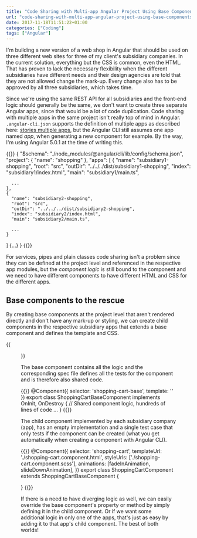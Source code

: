 ```yaml
---
title: "Code Sharing with Multi-app Angular Project Using Base Components"
url: "code-sharing-with-multi-app-angular-project-using-base-components"
date: 2017-11-18T11:51:22+01:00
categories: ["Coding"]
tags: ["Angular"]
---
```


I'm building a new version of a web shop in Angular that should be used on three different web sites for three of my client's subsidiary companies. In the current solution, everything but the CSS is common, even the HTML. That has proven to lack the necessary flexibility when the different subsidiaries have different needs and their design agencies are told that they are not allowed change the mark-up. Every change also has to be approved by all three subsidiaries, which takes time.

Since we're using the same REST API for all subsidiaries and the front-end logic should generally be the same, we don't want to create three separate Angular apps, since that would be a lot of code duplication. Code sharing with multiple apps in the same project isn't really top of mind in Angular.  `.angular-cli.json` supports the definition of multiple apps as described here: [stories multiple apps][1], but the Angular CLI still assumes one app named _app_, when generating a new component for example. By the way, I'm using Angular 5.0.1 at the time of writing this.

{{<highlight json>}}
{
  "$schema": "./node_modules/@angular/cli/lib/config/schema.json",
  "project": {
    "name": "shopping"
  },
  "apps": [
    {
      "name": "subsidiary1-shopping",
      "root": "src",
      "outDir": "../../../dist/subsidiary1-shopping",
      "index": "subsidiary1/index.html",
      "main": "subsidiary1/main.ts",
      
      ...
    },
    {
      "name": "subsidiary2-shopping",
      "root": "src",
      "outDir": "../../../dist/subsidiary2-shopping",
      "index": "subsidiary2/index.html",
      "main": "subsidiary2/main.ts",

      ...
    }
  ]
  {...}
}
{{</highlight>}}

For services, pipes and plain classes code sharing isn't a problem since they can be defined at the project level and referenced in the respective app modules, but the _component logic_ is still bound to the component and we need to have different components to have different HTML and CSS for the different apps.

## Base components to the rescue

By creating base components at the project level that aren't rendered directly and don't have any mark-up or styling, we can create child components in the respective subsidiary apps that extends a base component and defines the template and CSS. 

{{<figure src="/images/base-component-angular-project-tree.png" link="/images/base-component-angular-project-tree.png" caption="Angular project tree (simplified)." alt="Angular project tree">}}

The base component contains all the logic and the corresponding spec file defines all the tests for the component and is therefore also shared code.

{{<highlight typescript>}}
@Component({
  selector: 'shopping-cart-base',
  template: ''
})
export class ShoppingCartBaseComponent implements OnInit, OnDestroy {
    // Shared component logic, hundreds of lines of code
    ...
}
{{</highlight>}}

The child component implemented by each subsidiary company (app), has an empty implementation and a single test case that only tests if the component can be created (what you get automatically when creating a component with Angular CLI). 

{{<highlight typescript>}}
@Component({
  selector: 'shopping-cart',
  templateUrl: './shopping-cart.component.html',
  styleUrls: ['./shopping-cart.component.scss'],
  animations: [fadeInAnimation, slideDownAnimation],
})
export class ShoppingCartComponent extends ShoppingCartBaseComponent {
  
}
{{</highlight>}}

If there is a need to have diverging logic as well, we can easily override the base component's property or method by simply defining it in the child component. Or if we want some additional logic in only one of the apps, that's just as easy by adding it to that app's child component. The best of both worlds!

[1]: https://github.com/angular/angular-cli/wiki/stories-multiple-apps
